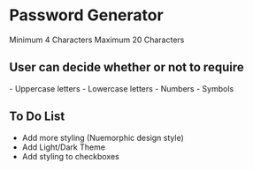 <h1>Password Generator</h1>

Minimum 4 Characters
Maximum 20 Characters

<h2>User can decide whether or not to require </h2> 
- Uppercase letters
- Lowercase letters
- Numbers
- Symbols

<h2>To Do List</h2>

- Add more styling (Nuemorphic design style)
- Add Light/Dark Theme
- Add styling to checkboxes